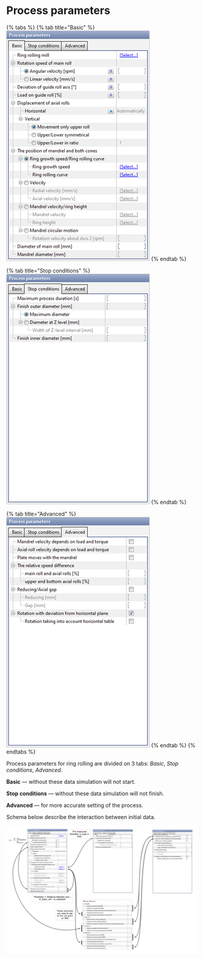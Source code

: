 # Process parameters

{% tabs %}
{% tab title="Basic" %}
![](../.gitbook/assets/basic.png)
{% endtab %}

{% tab title="Stop conditions" %}
![](../.gitbook/assets/stop-conditions%20%283%29.png)
{% endtab %}

{% tab title="Advanced" %}
![](../.gitbook/assets/advanced%20%281%29.png)
{% endtab %}
{% endtabs %}

Process parameters for ring rolling are divided on 3 tabs: _Basic_, _Stop conditions_, _Advanced_.

**Basic** — without these data simulation will not start.

**Stop conditions** — without these data simulation will not finish.

**Advanced** — for more accurate setting of the process.

Schema below describe the interaction between initial data.

![](../.gitbook/assets/0.-full-schema.png)

